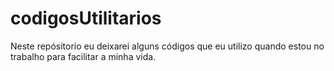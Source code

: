 # codigosUtilitarios
 Neste repósitorio eu deixarei alguns códigos que eu utilizo quando estou no trabalho para facilitar a minha vida.

